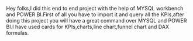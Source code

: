 Hey folks,I did this end to end project with the help of MYSQL workbench and POWER BI.First of all you have to import it and  query all the KPIs,after doing this project you will have a great command over MYSQL and POWER BI.I have used cards for KPIs,charts,line chart,funnel chart and DAX formulas.
